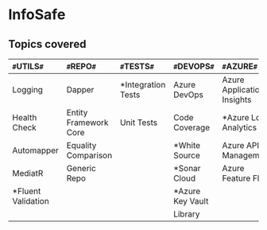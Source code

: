 # InfoSafe

## Topics covered

|  `#`**UTILS**`#`            |  `#`**REPO**`#`             |  `#`**TESTS**`#`         |  `#`**DEVOPS**`#`         |  `#`**AZURE**`#`             |  `#`**BUS**`#`          |
|  :---                       |  :---                       |  :---                    |  :---                     |  :---                        |  :---                   |
|  Logging                    |  Dapper                     |  *Integration Tests      |  Azure DevOps             |  Azure Application Insights  |  RabbitMQ               |
|  Health Check               |  Entity Framework Core      |  Unit Tests              |  Code Coverage            |  *Azure Log Analytics        |  Azure Service Bus      |
|  Automapper                 |  Equality Comparison        |                          |  *White Source            |  Azure API Management        |                         |
|  MediatR                    |  Generic Repo               |                          |  *Sonar Cloud             |  Azure Feature Flag          |                         |
|  *Fluent Validation         |                             |                          |  *Azure Key Vault         |                              |                         |
|                             |                             |                          |  Library                  |                              |                         |